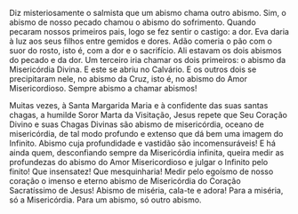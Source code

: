 
Diz misteriosamente o salmista que um abismo chama outro abismo. Sim, o abismo de nosso pecado chamou o abismo do sofrimento. Quando pecaram nossos primeiros pais, logo se fez sentir o castigo: a dor. Eva daria à luz aos seus filhos entre gemidos e dores. Adão comeria o pão com o suor do rosto, isto é, com a dor e o sacrifício. Ali estavam os dois abismos do pecado e da dor. Um terceiro iria chamar os dois primeiros: o abismo da Misericórdia Divina. E este se abriu no Calvário. E os outros dois se precipitaram nele, no abismo da Cruz, isto é, no abismo do Amor Misericordioso. Sempre abismo a chamar abismos!

Muitas vezes, à Santa Margarida Maria e à confidente das suas santas chagas, a humilde Soror Marta da Visitação, Jesus repete que Seu Coração Divino e suas Chagas Divinas são abismo de misericórdia, oceano de misericórdia, de tal modo profundo e extenso que dá bem uma imagem do Infinito. Abismo cuja profundidade e vastidão são incomensuráveis! E há ainda quem, desconfiando sempre da Misericórdia infinita, queira medir as profundezas do abismo do Amor Misericordioso e julgar o Infinito pelo finito! Que insensatez! Que mesquinharia! Medir pelo egoísmo de nosso coração o imenso e eterno abismo de Misericórdia do Coração Sacratíssimo de Jesus! Abismo de miséria, cala-te e adora! Para a miséria, só a Misericórdia. Para um abismo, só outro abismo.

